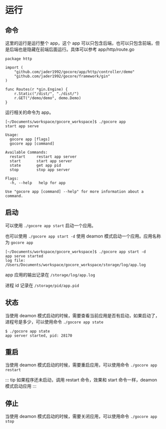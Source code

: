 # 运行

## 命令

这里的运行是运行整个 app，这个 app 可以只包含后端，也可以只包含前端，但是后端也是隐藏在前端后面运行。具体可以参考 app/http/route.go

```
package http

import (
	"github.com/jader1992/gocore/app/http/controller/demo"
	"github.com/jader1992/gocore/framework/gin"
)

func Routes(r *gin.Engine) {
	r.Static("/dist/", "./dist/")
	r.GET("/demo/demo", demo.Demo)
}

```

运行相关的命令为 app。

```
[~/Documents/workspace/gocore_workspace]$ ./gocore app
start app serve

Usage:
  gocore app [flags]
  gocore app [command]

Available Commands:
  restart     restart app server
  start       start app server
  state       get app pid
  stop        stop app server

Flags:
  -h, --help   help for app

Use "gocore app [command] --help" for more information about a command.
```

## 启动

可以使用 `./gocore app start` 启动一个应用。

也可以使用 `./gocore app start -d` 使用 deamon 模式启动一个应用。应用名称为 `gocore app`

```
[~/Documents/workspace/gocore_workspace]$ ./gocore app start -d
app serve started
log file: /Users/Documents/workspace/gocore_workspace/storage/log/app.log
```

app 应用的输出记录在 `/storage/log/app.log`

进程 id 记录在 `/storage/pid/app.pid`

## 状态

当使用 deamon 模式启动的时候，需要查看当前应用是否有启动，如果启动了，进程号是多少，可以使用命令 `./gocore app state`

```
$ ./gocore app state
app server started, pid: 28170
```

## 重启

当使用 deamon 模式启动的时候，需要重启应用，可以使用命令 `./gocore app restart`

::: tip
如果程序还未启动，调用 restart 命令，效果和 start 命令一样，deamon 模式启动应用
:::

## 停止

当使用 deamon 模式启动的时候，需要关闭应用，可以使用命令 `./gocore app stop`
